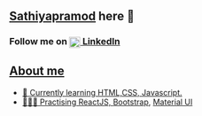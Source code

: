 ## <a href="https://github.com/Sathiyapramod" taget="blank">Sathiyapramod</a> here 👋

### <p>Follow me on <a href="https://www.linkedin.com/in/sathiyapramod" target="_blank"><img align="center" src="https://cdn.jsdelivr.net/npm/simple-icons@3.0.1/icons/linkedin.svg" alt="LinkedInProfile" height="20" width="20" /> LinkedIn </p>

## About me 
  
- 🌱 Currently learning HTML,CSS, Javascript.
- 🏃🏼‍♂️ Practising ReactJS, <a href="https://getbootstrap.com/" target="blank">Bootstrap</a>, <a href="https://mui.com/" target="blank">Material UI</a>
